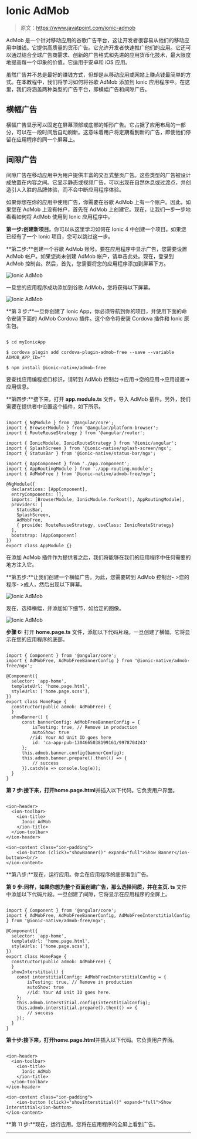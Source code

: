 # Ionic AdMob

> 原文：<https://www.javatpoint.com/ionic-admob>

AdMob 是一个针对移动应用的谷歌广告平台，这让开发者很容易从他们的移动应用中赚钱。它提供高质量的货币广告。它允许开发者快速推广他们的应用。它还可以通过结合全球广告商需求、创新的广告格式和先进的应用货币化技术，最大限度地提高每一个印象的价值。它适用于安卓和 iOS 应用。

虽然广告并不总是最好的赚钱方式，但却是从移动应用或网站上赚点钱最简单的方式。在本教程中，我们将学习如何将谷歌 AdMob 添加到 Ionic 应用程序中。在这里，我们将涵盖两种类型的广告平台，即横幅广告和间隙广告。

## 横幅广告

横幅广告显示可以固定在屏幕顶部或底部的矩形广告。它占据了应用布局的一部分，可以在一段时间后自动刷新。这意味着用户将定期看到新的广告，即使他们停留在应用程序的同一个屏幕上。

## 间隙广告

间隙广告在移动应用中为用户提供丰富的交互式整页广告。这些类型的广告被设计成放置在内容之间。它显示静态或视频广告，可以出现在自然休息或过渡点，并创造引人入胜的品牌体验，而不会中断应用程序体验。

如果你想在你的应用中使用广告，你需要在谷歌 AdMob 上有一个账户。因此，如果您在 AdMob 上没有帐户，首先在 AdMob 上创建它。现在，让我们一步一步地看看如何将 AdMob 使用到 Ionic 应用程序中。

**第一步:**创建**新项目**。你可以从这里学习如何在 Ionic 4 中创建一个项目。如果您已经有了一个 Ionic 项目，您可以跳过这一步。

**第二步:**创建一个谷歌 AdMob 账号。要在应用程序中显示广告，您需要设置 AdMob 帐户。如果您尚未创建 AdMob 帐户，请单击此处。现在，登录到 AdMob 控制台。然后，首先，您需要将您的应用程序添加到屏幕下方。

![Ionic AdMob](img/472de961773da44b43ca75a1514380f4.png)

一旦您的应用程序成功添加到谷歌 AdMob，您将获得以下屏幕。

![Ionic AdMob](img/d2a3d41ba7c3202835609ac7e6bed605.png)

**第 3 步:**一旦你创建了 Ionic App，你必须导航到你的项目，并使用下面的命令安装下面的 AdMob Cordova 插件。这个命令将安装 Cordova 插件和 Ionic 原生包。

```

$ cd myIonicApp

$ cordova plugin add cordova-plugin-admob-free --save --variable ADMOB_APP_ID=""

$ npm install @ionic-native/admob-free 
```

要查找应用编程接口标识，请转到 AdMob 控制台->应用->您的应用->应用设置->应用信息。

**第四步:**接下来，打开 **app.module.ts** 文件，导入 AdMob 插件。另外，我们需要在提供者中设置这个插件，如下所示。

```

import { NgModule } from '@angular/core';
import { BrowserModule } from '@angular/platform-browser';
import { RouteReuseStrategy } from '@angular/router';

import { IonicModule, IonicRouteStrategy } from '@ionic/angular';
import { SplashScreen } from '@ionic-native/splash-screen/ngx';
import { StatusBar } from '@ionic-native/status-bar/ngx';

import { AppComponent } from './app.component';
import { AppRoutingModule } from './app-routing.module';
import { AdMobFree } from '@ionic-native/admob-free/ngx';

@NgModule({
  declarations: [AppComponent],
  entryComponents: [],
  imports: [BrowserModule, IonicModule.forRoot(), AppRoutingModule],
  providers: [
    StatusBar,
    SplashScreen,
    AdMobFree,
    { provide: RouteReuseStrategy, useClass: IonicRouteStrategy}
  ],
  bootstrap: [AppComponent]
})
export class AppModule {}

```

在添加 AdMob 插件作为提供者之后，我们将能够在我们的应用程序中任何需要的地方注入它。

**第五步:**让我们创建一个横幅广告。为此，您需要转到 AdMob 控制台- >您的程序- >成人，然后出现以下屏幕。

![Ionic AdMob](img/829ce5df00eed3a0b5c796978f6585bd.png)

现在，选择横幅，并添加如下细节，如给定的图像。

![Ionic AdMob](img/7bebe6546b28b03874003166be96cb9e.png)

**步骤 6:** 打开 **home.page.ts** 文件，添加以下代码片段。一旦创建了横幅，它将显示在您的应用程序的底部。

```

import { Component } from '@angular/core';
import { AdMobFree, AdMobFreeBannerConfig } from '@ionic-native/admob-free/ngx';

@Component({
  selector: 'app-home',
  templateUrl: 'home.page.html',
  styleUrls: ['home.page.scss'],
})
export class HomePage {
  constructor(public admob: AdMobFree) {
  }
  showBanner() {
      const bannerConfig: AdMobFreeBannerConfig = {
          isTesting: true, // Remove in production
          autoShow: true
         //id: Your Ad Unit ID goes here
          id: 'ca-app-pub-1304665038199161/9978704243'
      };
      this.admob.banner.config(bannerConfig);
      this.admob.banner.prepare().then(() => {
          // success
      }).catch(e => console.log(e));
  }
}

```

**第 7 步:**接下来，打开**home.page.html**并插入以下代码。它负责用户界面。

```

<ion-header>
  <ion-toolbar>
    <ion-title>
      Ionic AdMob
    </ion-title>
  </ion-toolbar>
</ion-header>

<ion-content class="ion-padding">
    <ion-button (click)="showBanner()" expand="full">Show Banner</ion-button><br/>
</ion-content>

```

**第八步:**现在，运行应用。你会在应用程序的底部看到广告。

**第 9 步:**同样，如果你想为整个页面创建广告，那么选择间质，并在**主页. ts** 文件中添加以下代码片段。一旦创建了间隙，它将显示在应用程序的全屏上。

```

import { Component } from '@angular/core';
import { AdMobFree, AdMobFreeBannerConfig, AdMobFreeInterstitialConfig } from '@ionic-native/admob-free/ngx';

@Component({
  selector: 'app-home',
  templateUrl: 'home.page.html',
  styleUrls: ['home.page.scss'],
})
export class HomePage {
  constructor(public admob: AdMobFree) {
  }
  showInterstitial() {
    const interstitialConfig: AdMobFreeInterstitialConfig = {
        isTesting: true, // Remove in production
        autoShow: true
        //id: Your Ad Unit ID goes here.
    };
    this.admob.interstitial.config(interstitialConfig);
    this.admob.interstitial.prepare().then(() => {
        // success
    });
  }
}

```

**第十步:**接下来，打开**home.page.html**并插入以下代码。它负责用户界面。

```

<ion-header>
  <ion-toolbar>
    <ion-title>
      Ionic AdMob
    </ion-title>
  </ion-toolbar>
</ion-header>

<ion-content class="ion-padding">
    <ion-button (click)="showInterstitial()" expand="full">Show Interstitial</ion-button>
</ion-content>

```

**第 11 步:**现在，运行应用。您将在应用程序的全屏上看到广告。

* * *